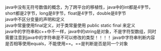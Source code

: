 java中没有无符号数值的概念，为了跨平台的移植性，java中的int都是4字节，short都是2字节，long是8字节，float是4字节，double是8字节   
java中不区分变量的声明和定义   
java中常量使用final定义，对于类常量使用 public static final 来定义   
java中的字符串和c++中不一样，java中的string是对象，不是字符型数组，同时需要注意到java中的字符串是不可以修改的类型！！！！
java中字符串判断内容是否相等使用equals，不能使用==。==是判断是否是同一个对象   
